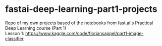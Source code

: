 # fastai-deep-learning-part1-projects
Repo of my own projects based of the notebooks from fast.ai's Practical Deep Learning course (Part 1)<br>
Lesson 1: https://www.kaggle.com/code/floriansappel/part1-image-classifier
